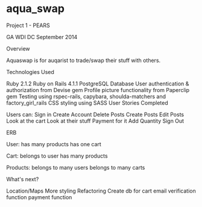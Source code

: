 aqua_swap
=========
Project 1 - PEARS

GA WDI DC September 2014

Overview

Aquaswap is for auqarist to trade/swap their stuff with others.

Technologies Used

Ruby 2.1.2
Ruby on Rails 4.1.1
PostgreSQL Database
User authentication & authorization from Devise gem
Profile picture functionality from Paperclip gem
Testing using rspec-rails, capybara, shoulda-matchers and factory_girl_rails
CSS styling using SASS
User Stories Completed


Users can:
Sign in
Create Account
Delete Posts
Create Posts
Edit Posts
Look at the cart
Look at their stuff
Payment for it
Add Quantity 
Sign Out

ERB

User:
has many products
has one cart

Cart:
belongs to user
has many products

Products:
belongs to many users
belongs to many carts




What's next?

Location/Maps
More styling
Refactoring
Create db for cart
email verification function
payment function
